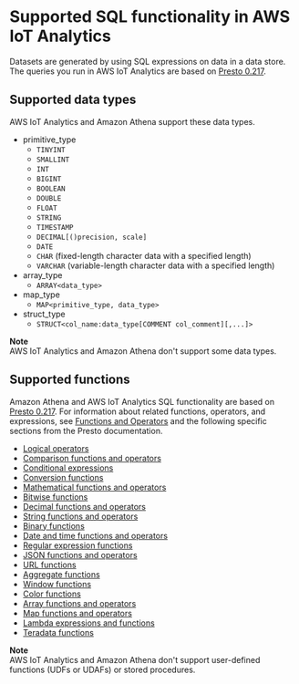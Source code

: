 # Supported SQL functionality in AWS IoT Analytics<a name="supported-fuctionality"></a>

Datasets are generated by using SQL expressions on data in a data store\. The queries you run in AWS IoT Analytics are based on [Presto 0\.217](https://prestodb.io/docs/0.217/index.html)\.

## Supported data types<a name="supported-data-types"></a>

AWS IoT Analytics and Amazon Athena support these data types\.
+ primitive\_type
  + `TINYINT`
  + `SMALLINT`
  + `INT`
  + `BIGINT`
  + `BOOLEAN`
  + `DOUBLE`
  + `FLOAT`
  + `STRING`
  + `TIMESTAMP`
  + `DECIMAL[()precision, scale]`
  + `DATE`
  + `CHAR` \(fixed\-length character data with a specified length\)
  + `VARCHAR` \(variable\-length character data with a specified length\)
+ array\_type
  + `ARRAY<data_type>`
+ map\_type
  + `MAP<primitive_type, data_type>`
+ struct\_type
  + `STRUCT<col_name:data_type[COMMENT col_comment][,...]>`

**Note**  
 AWS IoT Analytics and Amazon Athena don't support some data types\.

## Supported functions<a name="supported-SQL-functions"></a>

Amazon Athena and AWS IoT Analytics SQL functionality are based on [Presto 0\.217](https://prestodb.io/docs/0.217/index.html)\. For information about related functions, operators, and expressions, see [Functions and Operators](https://prestodb.io/docs/0.217/functions.html) and the following specific sections from the Presto documentation\.
+ [Logical operators](https://prestodb.io/docs/0.217/functions/logical.html)
+ [Comparison functions and operators](https://prestodb.io/docs/0.217/functions/comparison.html)
+ [Conditional expressions](https://prestodb.io/docs/0.217/functions/conditional.html)
+ [Conversion functions](https://prestodb.io/docs/0.217/functions/conversion.html)
+ [Mathematical functions and operators](https://prestodb.io/docs/0.217/functions/math.html)
+ [Bitwise functions](https://prestodb.io/docs/0.217/functions/bitwise.html)
+ [Decimal functions and operators](https://prestodb.io/docs/0.217/functions/decimal.html)
+ [String functions and operators](https://prestodb.io/docs/0.217/functions/string.html)
+ [Binary functions](https://prestodb.io/docs/0.217/functions/binary.html)
+ [Date and time functions and operators](https://prestodb.io/docs/0.217/functions/datetime.html)
+ [Regular expression functions](https://prestodb.io/docs/0.217/functions/regexp.html)
+ [JSON functions and operators](https://prestodb.io/docs/0.217/functions/json.html)
+ [URL functions](https://prestodb.io/docs/0.217/functions/url.html)
+ [Aggregate functions](https://prestodb.io/docs/0.217/functions/aggregate.html)
+ [Window functions](https://prestodb.io/docs/0.217/functions/window.html)
+ [Color functions](https://prestodb.io/docs/0.217/functions/color.html)
+ [Array functions and operators](https://prestodb.io/docs/0.217/functions/array.html)
+ [Map functions and operators](https://prestodb.io/docs/0.217/functions/map.html)
+ [Lambda expressions and functions](https://prestodb.io/docs/0.217/functions/lambda.html)
+ [Teradata functions](https://prestodb.io/docs/0.217/functions/teradata.html)

**Note**  
AWS IoT Analytics and Amazon Athena don't support user\-defined functions \(UDFs or UDAFs\) or stored procedures\.